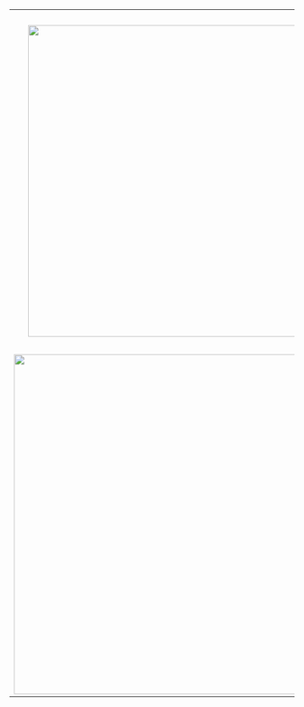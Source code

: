 <table>
  <tr>
    <td align="center"><img src="https://github-readme-stats.vercel.app/api?username=florkbr&theme=github_dark&title_color=39d353&hide_border=true" width="550px"/></td>
    <td align="center"><img src="https://streak-stats.demolab.com?user=florkbr&theme=github_dark&hide_border=true&border_radius=10" width="600px"/></td>
  </tr>
  <tr>
    <td align="center"><img src="https://github-readme-activity-graph.vercel.app/graph?username=florkbr&bg_color=0d1117&color=39d353&line=39d353&point=39d353&area=true&hide_border=true" width="600px"/></td>
    <td align="center"><img src="https://github-readme-stats.vercel.app/api/top-langs/?username=florkbr&theme=github_dark&title_color=39d353&hide_border=true&layout=compact" width="325px"/></td>
  </tr>
</table>

<!--
**florkbr/florkbr** is a ✨ _special_ ✨ repository because its `README.md` (this file) appears on your GitHub profile.

Here are some ideas to get you started:

- 🔭 I’m currently working on ...
- 🌱 I’m currently learning ...
- 👯 I’m looking to collaborate on ...
- 🤔 I’m looking for help with ...
- 💬 Ask me about ...
- 📫 How to reach me: ...
- 😄 Pronouns: ...
- ⚡ Fun fact: ...
-->
